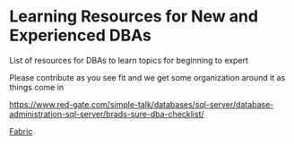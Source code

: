# Learning Resources for New and Experienced DBAs
List of resources for DBAs to learn topics for beginning to expert

Please contribute as you see fit and we get some organization around it as things come in

https://www.red-gate.com/simple-talk/databases/sql-server/database-administration-sql-server/brads-sure-dba-checklist/

[Fabric](./Fabric.md)
